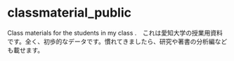 # classmaterial_public
Class materials for the students in my class .　これは愛知大学の授業用資料です。全く、初歩的なデータです。慣れてきましたら、研究や著書の分析編なども載せます。 

